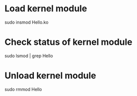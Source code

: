 <h1>Load kernel module</h1>
sudo insmod Hello.ko  
<h1>Check status of kernel module</h1>
sudo lsmod | grep Hello  
<h1>Unload kernel module</h1>
sudo rmmod Hello  
